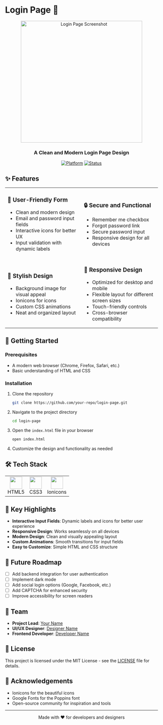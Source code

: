 # Login Page 🚪

<div align="center">
  <img src="./components/login-screenshot.png" alt="Login Page Screenshot" width="400"/>
  
  <h3>A Clean and Modern Login Page Design</h3>
  
  [![Platform](https://img.shields.io/badge/Platform-HTML5-CSS3-orange.svg)](https://developer.mozilla.org/en-US/docs/Web/HTML)
  [![Status](https://img.shields.io/badge/Status-Active-4CAF50.svg)](https://github.com/your-repo)
</div>

## ✨ Features

<table>
  <tr>
    <td width="50%">
      <h3>📝 User-Friendly Form</h3>
      <ul>
        <li>Clean and modern design</li>
        <li>Email and password input fields</li>
        <li>Interactive icons for better UX</li>
        <li>Input validation with dynamic labels</li>
      </ul>
    </td>
    <td width="50%">
      <h3>🔒 Secure and Functional</h3>
      <ul>
        <li>Remember me checkbox</li>
        <li>Forgot password link</li>
        <li>Secure password input</li>
        <li>Responsive design for all devices</li>
      </ul>
    </td>
  </tr>
  <tr>
    <td width="50%">
      <h3>🎨 Stylish Design</h3>
      <ul>
        <li>Background image for visual appeal</li>
        <li>Ionicons for icons</li>
        <li>Custom CSS animations</li>
        <li>Neat and organized layout</li>
      </ul>
    </td>
    <td width="50%">
      <h3>📱 Responsive Design</h3>
      <ul>
        <li>Optimized for desktop and mobile</li>
        <li>Flexible layout for different screen sizes</li>
        <li>Touch-friendly controls</li>
        <li>Cross-browser compatibility</li>
      </ul>
    </td>
  </tr>
</table>

## 🚀 Getting Started

### Prerequisites

- A modern web browser (Chrome, Firefox, Safari, etc.)
- Basic understanding of HTML and CSS

### Installation

1. Clone the repository
   ```bash
   git clone https://github.com/your-repo/login-page.git
   ```

2. Navigate to the project directory
   ```bash
   cd login-page
   ```

3. Open the `index.html` file in your browser
   ```bash
   open index.html
   ```

4. Customize the design and functionality as needed

## 🛠️ Tech Stack

<div align="center">
  <table>
    <tr>
      <td align="center"><img src="https://upload.wikimedia.org/wikipedia/commons/6/61/HTML5_logo_and_wordmark.svg" width="40"/><br/>HTML5</td>
      <td align="center"><img src="https://upload.wikimedia.org/wikipedia/commons/d/d5/CSS3_logo_and_wordmark.svg" width="40"/><br/>CSS3</td>
      <td align="center"><img src="https://ionic.io/ionicons/usage-logo.png" width="40"/><br/>Ionicons</td>
    </tr>
  </table>
</div>

## 🌟 Key Highlights

- **Interactive Input Fields**: Dynamic labels and icons for better user experience
- **Responsive Design**: Works seamlessly on all devices
- **Modern Design**: Clean and visually appealing layout
- **Custom Animations**: Smooth transitions for input fields
- **Easy to Customize**: Simple HTML and CSS structure

## 🔮 Future Roadmap

- [ ] Add backend integration for user authentication
- [ ] Implement dark mode
- [ ] Add social login options (Google, Facebook, etc.)
- [ ] Add CAPTCHA for enhanced security
- [ ] Improve accessibility for screen readers

## 👥 Team

- **Project Lead**: [Your Name](https://github.com/your-profile)
- **UI/UX Designer**: [Designer Name](https://github.com/designer)
- **Frontend Developer**: [Developer Name](https://github.com/developer)

## 📄 License

This project is licensed under the MIT License - see the [LICENSE](LICENSE) file for details.

## 🙏 Acknowledgements

- Ionicons for the beautiful icons
- Google Fonts for the Poppins font
- Open-source community for inspiration and tools

---

<div align="center">
  <p>Made with ❤️ for developers and designers</p>
</div>
